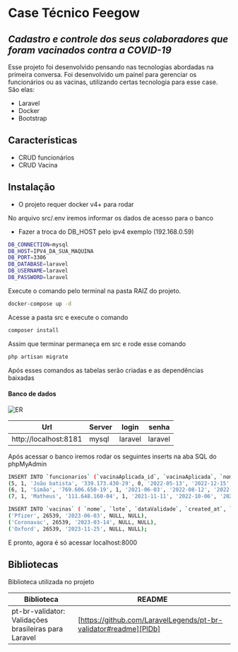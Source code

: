 # Case Técnico Feegow
## _Cadastro e controle dos seus colaboradores que foram vacinados contra a COVID-19_
Esse projeto foi desenvolvido pensando nas tecnologias abordadas na primeira conversa.
Foi desenvolvido um painel para gerenciar os funcionários ou as vacinas, utilizando certas tecnologia para esse case. São elas:
- Laravel
- Docker
- Bootstrap

## Características
- CRUD funcionários
- CRUD Vacina

## Instalação
- O projeto requer docker v4+ para rodar

No arquivo src/.env iremos informar os dados de acesso para o banco
- Fazer a troca do DB_HOST pelo ipv4 exemplo (192.168.0.59)
```sh
DB_CONNECTION=mysql
DB_HOST=IPV4_DA_SUA_MAQUINA
DB_PORT=3306
DB_DATABASE=laravel
DB_USERNAME=laravel
DB_PASSWORD=laravel
```

Execute o comando pelo terminal na pasta RAIZ do projeto.

```sh
docker-compose up -d
```

Acesse a pasta src e execute o comando

```sh
composer install
```

Assim que terminar permaneça em src e rode esse comando
```sh
php artisan migrate
```

Após esses comandos as tabelas serão criadas e as dependências baixadas

#### Banco de dados
![ER](https://i.imgur.com/mMwfdD2.png "ER")

| Url | Server | login | senha |
| -----  | ------|  ------| ------ |
| http://localhost:8181 | mysql | laravel | laravel |

Após acessar o banco iremos rodar os seguintes inserts na aba SQL do phpMyAdmin


```sh
INSERT INTO `funcionarios` (`vacinaAplicada_id`, `vacinaAplicada`, `nomeCompleto`, `cpf`, `portadorComorbidade`, `dataNascimento`, `dataPrimeiraDose`, `dataSegundaDose`, `dataTerceiraDose`, `created_at`, `updated_at`) VALUES
(5, 1, 'João batista', '339.173.430-29', 0, '2022-05-13', '2022-12-15', NULL, NULL, '2022-12-15 07:35:35', '2022-12-15 07:35:35'),
(6, 1, 'Simão', '769.606.650-19', 1, '2021-06-03', '2022-08-12', '2022-11-09', NULL, '2022-12-15 07:37:37', '2022-12-15 07:37:37'),
(7, 1, 'Matheus', '111.648.160-04', 1, '2021-11-11', '2022-10-06', '2022-11-02', '2022-12-12', '2022-12-15 07:38:28', '2022-12-15 07:38:28');
```
```sh
INSERT INTO `vacinas` ( `nome`, `lote`, `dataValidade`, `created_at`, `updated_at`) VALUES
('Pfizer', 26539, '2023-06-03', NULL, NULL),
('Coronavac', 26539, '2023-03-14', NULL, NULL),
('Oxford', 26539, '2023-11-25', NULL, NULL);
```

E pronto, agora é só acessar localhost:8000

## Bibliotecas

Biblioteca utilizada no projeto

| Biblioteca | README |
| ------ | ------ |
| pt-br-validator: Validações brasileiras para Laravel | [https://github.com/LaravelLegends/pt-br-validator#readme][PlDb] |
